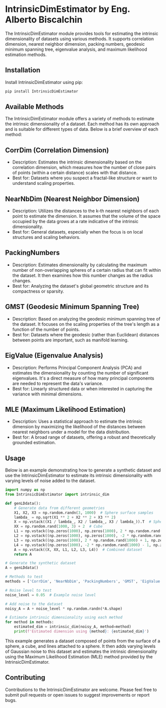 # IntrinsicDimEstimator by Eng. Alberto Biscalchin
The IntrinsicDimEstimator module provides tools for estimating the intrinsic dimensionality of datasets using various methods. It supports correlation dimension, nearest neighbor dimension, packing numbers, geodesic minimum spanning tree, eigenvalue analysis, and maximum likelihood estimation methods.

## Installation
Install IntrinsicDimEstimator using pip:
```Bash
pip install IntrinsicDimEstimator
```

## Available Methods
The IntrinsicDimEstimator module offers a variety of methods to estimate the intrinsic dimensionality of a dataset. Each method has its own approach and is suitable for different types of data. Below is a brief overview of each method:

## CorrDim (Correlation Dimension)
- Description: Estimates the intrinsic dimensionality based on the correlation dimension, which measures how the number of close pairs of points (within a certain distance) scales with that distance.
- Best for: Datasets where you suspect a fractal-like structure or want to understand scaling properties.
## NearNbDim (Nearest Neighbor Dimension)
- Description: Utilizes the distances to the k-th nearest neighbors of each point to estimate the dimension. It assumes that the volume of the space occupied by the data grows at a rate indicative of the intrinsic dimensionality.
- Best for: General datasets, especially when the focus is on local structures and scaling behaviors.
## PackingNumbers
- Description: Estimates dimensionality by calculating the maximum number of non-overlapping spheres of a certain radius that can fit within the dataset. It then examines how this number changes as the radius changes.
- Best for: Analyzing the dataset's global geometric structure and its compactness or sparsity.
## GMST (Geodesic Minimum Spanning Tree)
- Description: Based on analyzing the geodesic minimum spanning tree of the dataset. It focuses on the scaling properties of the tree's length as a function of the number of points.
- Best for: Datasets where the geodesic (rather than Euclidean) distances between points are important, such as manifold learning.
## EigValue (Eigenvalue Analysis)
- Description: Performs Principal Component Analysis (PCA) and estimates the dimensionality by counting the number of significant eigenvalues. It's a direct measure of how many principal components are needed to represent the data's variance.
- Best for: Linearly structured data or when interested in capturing the variance with minimal dimensions.
## MLE (Maximum Likelihood Estimation)
- Description: Uses a statistical approach to estimate the intrinsic dimension by maximizing the likelihood of the distances between nearest neighbors under a model for the data distribution.
- Best for: A broad range of datasets, offering a robust and theoretically grounded estimation.

## Usage
Below is an example demonstrating how to generate a synthetic dataset and use the IntrinsicDimEstimator to estimate its intrinsic dimensionality with varying levels of noise added to the dataset.

```Python
import numpy as np
from IntrinsicDimEstimator import intrinsic_dim

def genLDdata():
    # Generate data from different geometries
    X1, X2, X3 = np.random.randn(3, 1000)  # Sphere surface samples
    lambda_ = np.sqrt(X1 ** 2 + X2 ** 2 + X3 ** 2)
    X = np.vstack((X1 / lambda_, X2 / lambda_, X3 / lambda_)).T  # Sphere
    XX = np.random.rand(1000, 3) + 2  # Cube
    L1 = np.vstack((np.zeros(1000), np.zeros(1000), 2 * np.random.rand(1000) + 1)).T
    L2 = np.vstack((np.zeros(1000), np.zeros(1000), -2 * np.random.rand(1000) - 1)).T
    L3 = np.vstack((np.zeros(1000), 2 * np.random.rand(1000) + 1, np.zeros(1000))).T
    L4 = np.vstack((np.zeros(1000), -2 * np.random.rand(1000) - 1, np.zeros(1000))).T
    A = np.vstack((X, XX, L1, L2, L3, L4))  # Combined dataset
    return A

# Generate the synthetic dataset
A = genLDdata()

# Methods to test
methods = ['CorrDim', 'NearNbDim', 'PackingNumbers', 'GMST', 'EigValue', 'MLE']

# Noise level to test
noise_level = 0.05  # Example noise level

# Add noise to the dataset
noisy_A = A + noise_level * np.random.randn(*A.shape)

# Estimate intrinsic dimensionality using each method
for method in methods:
    estimated_dim = intrinsic_dim(noisy_A, method=method)
    print(f'Estimated dimension using {method}: {estimated_dim}')

```

This example generates a dataset composed of points from the surface of a sphere, a cube, and lines attached to a sphere. It then adds varying levels of Gaussian noise to this dataset and estimates the intrinsic dimensionality using the Maximum Likelihood Estimation (MLE) method provided by the IntrinsicDimEstimator.

## Contributing
Contributions to the IntrinsicDimEstimator are welcome. Please feel free to submit pull requests or open issues to suggest improvements or report bugs.

